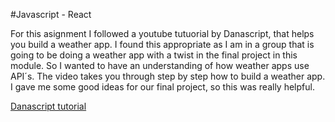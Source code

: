 #Javascript - React

For this asignment I followed a youtube tutuorial by Danascript, that helps you build a weather app. I found this appropriate as I am in a group that is going to be doing a weather app with a twist in the final project in this module. So I wanted to have an understanding of how weather apps use API´s. The video takes you through step by step how to build a weather app. I gave me some good ideas for our final project, so this was really helpful.

[Danascript tutorial](https://www.youtube.com/watch?v=qsSCfN-PZF4)
